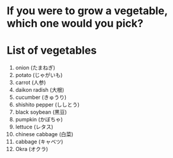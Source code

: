 # If you were to grow a vegetable, which one would you pick?

# List of vegetables
1. onion (たまねぎ)
2. potato (じゃがいも)
3. carrot (人参)
4. daikon radish (大根)
5. cucumber (きゅうり)
6. shishito pepper (ししとう)
7. black soybean (黒豆)
8. pumpkin (かぼちゃ)
9. lettuce (レタス)
10. chinese cabbage (白菜)
11. cabbage (キャベツ)
12. Okra (オクラ)
